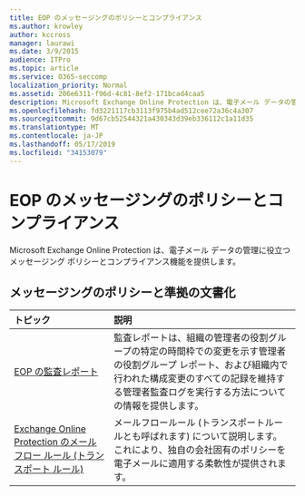 ```yaml
---
title: EOP のメッセージングのポリシーとコンプライアンス
ms.author: krowley
author: kccross
manager: laurawi
ms.date: 3/9/2015
audience: ITPro
ms.topic: article
ms.service: O365-seccomp
localization_priority: Normal
ms.assetid: 206e6311-f96d-4c81-8ef2-171bcad4caa5
description: Microsoft Exchange Online Protection は、電子メール データの管理に役立つメッセージング ポリシーとコンプライアンス機能を提供します。
ms.openlocfilehash: fd3221117cb3113f975b4ad512cee72a36c4a307
ms.sourcegitcommit: 9d67cb52544321a430343d39eb336112c1a11d35
ms.translationtype: MT
ms.contentlocale: ja-JP
ms.lasthandoff: 05/17/2019
ms.locfileid: "34153079"
---
```

# <a name="messaging-policy-and-compliance-in-eop"></a>EOP のメッセージングのポリシーとコンプライアンス

Microsoft Exchange Online Protection は、電子メール データの管理に役立つメッセージング ポリシーとコンプライアンス機能を提供します。
  
## <a name="messaging-policy-and-compliance-documentation"></a>メッセージングのポリシーと準拠の文書化

|**トピック**|**説明**|
|:-----|:-----|
|[EOP の監査レポート](auditing-reports-in-eop.md)|監査レポートは、組織の管理者の役割グループの特定の時間枠での変更を示す管理者の役割グループ レポート、および組織内で行われた構成変更のすべての記録を維持する管理者監査ログを実行する方法についての情報を提供します。|
|[Exchange Online Protection のメール フロー ルール (トランスポート ルール)](mail-flow-rules-transport-rules-0.md)|メールフロールール (トランスポートルールとも呼ばれます) について説明します。これにより、独自の会社固有のポリシーを電子メールに適用する柔軟性が提供されます。|
